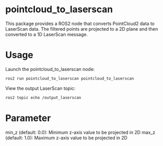 # pointcloud_to_laserscan
This package provides a ROS2 node that converts PointCloud2 data to LaserScan data. The filtered points are projected to a 2D plane and then converted to a 1D LaserScan message.

# Usage

Launch the pointcloud_to_laserscan node:

```bash
ros2 run pointcloud_to_laserscan pointcloud_to_laserscan
```

View the output LaserScan topic:

```bash
ros2 topic echo /output_laserscan
```


# Parameter

min_z (default: 0.0): Minimum z-axis value to be projected in 2D
max_z (default: 1.0): Maximum z-axis value to be projected in 2D